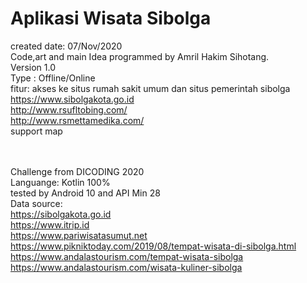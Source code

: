 # Aplikasi Wisata Sibolga

created date: 07/Nov/2020<br>
Code,art and main Idea programmed by Amril Hakim Sihotang.<br>
Version 1.0<br>
Type : Offline/Online<br>
fitur: akses ke situs rumah sakit umum dan situs pemerintah sibolga<br>
https://www.sibolgakota.go.id<br>
http://www.rsufltobing.com/<br>
http://www.rsmettamedika.com/<br>
support map<br><br><br>


Challenge from DICODING 2020<br>
Languange: Kotlin 100%<br>
tested by Android 10 and API Min 28<br>
Data source:<br>
https://sibolgakota.go.id<br>
https://www.itrip.id<br>
https://www.pariwisatasumut.net<br>
https://www.pikniktoday.com/2019/08/tempat-wisata-di-sibolga.html<br>
https://www.andalastourism.com/tempat-wisata-sibolga<br>
https://www.andalastourism.com/wisata-kuliner-sibolga<br>
